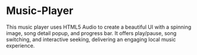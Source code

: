 # Music-Player
This music player uses HTML5 Audio to create a beautiful UI with a spinning image, song detail popup, and progress bar. It offers play/pause, song switching, and interactive seeking, delivering an engaging local music experience.
